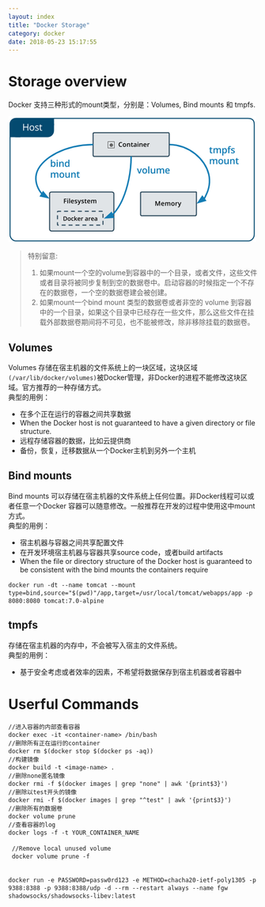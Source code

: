```yaml
---
layout: index
title: "Docker Storage"
category: docker
date: 2018-05-23 15:17:55
---
```


# Storage overview  
Docker 支持三种形式的mount类型，分别是：Volumes, Bind mounts 和 tmpfs.

![image](./images/docker/docker-storage-01.png)

> 特别留意:
> 1. 如果mount一个空的volume到容器中的一个目录，或者文件，这些文件或者目录将被同步复制到空的数据卷中。启动容器的时候指定一个不存在的数据卷，一个空的数据卷建会被创建。
> 2. 如果mount一个bind mount 类型的数据卷或者非空的 volume 到容器中的一个目录，如果这个目录中已经存在一些文件，那么这些文件在挂载外部数据卷期间将不可见，也不能被修改，除非移除挂载的数据卷。

## Volumes
Volumes 存储在宿主机器的文件系统上的一块区域，这块区域 ```(/var/lib/docker/volumes)```被Docker管理，非Docker的进程不能修改这块区域。官方推荐的一种存储方式。  
典型的用例：  
- 在多个正在运行的容器之间共享数据  
- When the Docker host is not guaranteed to have a given directory or file structure.
- 远程存储容器的数据，比如云提供商
- 备份，恢复，迁移数据从一个Docker主机到另外一个主机

## Bind mounts
Bind mounts 可以存储在宿主机器的文件系统上任何位置。非Docker线程可以或者任意一个Docker 容器可以随意修改。一般推荐在开发的过程中使用这中mount
方式。  
典型的用例：  
- 宿主机器与容器之间共享配置文件
- 在开发环境宿主机器与容器共享source code，或者build artifacts
- When the file or directory structure of the Docker host is guaranteed to be consistent with the bind mounts the containers require  

```
docker run -dt --name tomcat --mount type=bind,source="$(pwd)"/app,target=/usr/local/tomcat/webapps/app -p 8080:8080 tomcat:7.0-alpine
```

## tmpfs
存储在宿主机器的内存中，不会被写入宿主的文件系统。  
典型的用例：  
- 基于安全考虑或者效率的因素，不希望将数据保存到宿主机器或者容器中  




# Userful Commands
```shell
//进入容器的内部查看容器
docker exec -it <container-name> /bin/bash
//删除所有正在运行的container
docker rm $(docker stop $(docker ps -aq))
//构建镜像
docker build -t <image-name> .
//删除none匿名镜像
docker rmi -f $(docker images | grep "none" | awk '{print$3}')
//删除以test开头的镜像
docker rmi -f $(docker images | grep "^test" | awk '{print$3}')
//删除所有的数据卷
docker volume prune
//查看容器的log
docker logs -f -t YOUR_CONTAINER_NAME

 //Remove local unused volume
 docker volume prune -f


docker run -e PASSWORD=passw0rd123 -e METHOD=chacha20-ietf-poly1305 -p 9388:8388 -p 9388:8388/udp -d --rm --restart always --name fgw shadowsocks/shadowsocks-libev:latest
```


